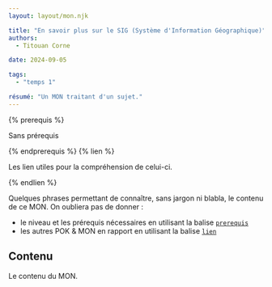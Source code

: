 ```yaml
---
layout: layout/mon.njk

title: "En savoir plus sur le SIG (Système d'Information Géographique)"
authors:
  - Titouan Corne

date: 2024-09-05

tags: 
  - "temps 1"

résumé: "Un MON traitant d'un sujet."
---
```


{% prerequis %}

Sans prérequis

{% endprerequis %}
{% lien %}

Les lien utiles pour la compréhension de celui-ci.

{% endlien %}

Quelques phrases permettant de connaître, sans jargon ni blabla, le contenu de ce MON. On oubliera pas de donner :

- le niveau et les prérequis nécessaires en utilisant la balise [`prerequis`](/cs/contribuer-au-site/#prerequis)
- les autres POK & MON en rapport en utilisant la balise [`lien`](/cs/contribuer-au-site/#lien)

## Contenu

Le contenu du MON.
